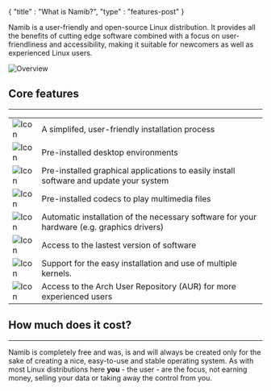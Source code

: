 {
  "title" : "What is Namib?",
  "type" : "features-post"
}

Namib is a user-friendly and open-source Linux distribution. It provides all the benefits of cutting edge software combined with a focus on user-friendliness and accessibility, making it suitable for newcomers as well as experienced Linux users.

![Overview](;baseurl;/img/features/overview.svg.png)

## Core features
---

|      |      |
|------|------|
| ![Icon](;baseurl;/img/features/installation.svg) | A simplifed, user-friendly installation process |
| ![Icon](;baseurl;/img/features/desktopenvironment.svg) | Pre-installed desktop environments |
| ![Icon](;baseurl;/img/features/package.svg) | Pre-installed graphical applications to easily install software and update your system |
| ![Icon](;baseurl;/img/features/movie.svg) | Pre-installed codecs to play multimedia files |
| ![Icon](;baseurl;/img/features/hardware.svg) | Automatic installation of the necessary software for your hardware (e.g. graphics drivers) |
| ![Icon](;baseurl;/img/features/star.svg) | Access to the lastest version of software |
| ![Icon](;baseurl;/img/features/kernel.svg) | Support for the easy installation and use of multiple kernels. |
| ![Icon](;baseurl;/img/features/aur.svg) | Access to the Arch User Repository (AUR) for more experienced users |

## How much does it cost?
---

Namib is completely free and was, is and will always be created only for the sake of creating a nice, easy-to-use and stable operating system. As with most Linux distributions here **you** - the user - are the focus, not earning money, selling your data or taking away the control from you.
